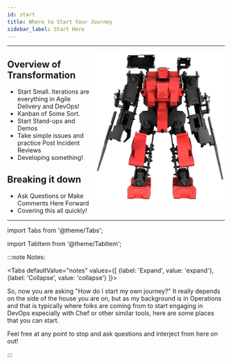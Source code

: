 ```yaml
---
id: start
title: Where to Start Your Journey
sidebar_label: Start Here
---
```

___

<img src='../../img/transform/transform.png' alt="Transformation" align="right" width="300"/>

## Overview of Transformation

- Start Small. Iterations are everything in Agile Delivery and DevOps!
- Kanban of Some Sort.
- Start Stand-ups and Demos
- Take simple issues and practice Post Incident Reviews
- Developing something!

## Breaking it down

- Ask Questions or Make Comments Here Forward
- Covering this all quickly!

___

import Tabs from '@theme/Tabs';

import TabItem from '@theme/TabItem';

:::note Notes:

<Tabs
  defaultValue="notes"
  values={[
    {label: 'Expand', value: 'expand'},
    {label: 'Collapse', value: 'collapse'}
  ]}>
  <TabItem value="expand">

  So, now you are asking "How do I start my own journey?"  It really depends on the side of the house you are on, but as my background is in Operations and that is typically where folks are coming from to start engaging in DevOps especially with Chef or other similar tools, here are some places that you can start.
  
  Feel free at any point to stop and ask questions and interject from here on out!

  </TabItem>
</Tabs>

:::
